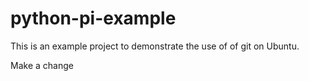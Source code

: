 # python-pi-example
This is an example project to demonstrate the use of of git on Ubuntu.

Make a change